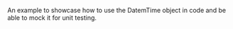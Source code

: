 An example to showcase how to use the DatemTime object in code and be able to mock it for unit testing.
